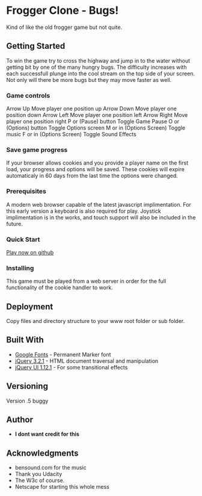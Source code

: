# Frogger Clone - Bugs!

Kind of like the old frogger game but not quite.

## Getting Started

To win the game try to cross the highway and jump in to the water without getting bit by one of the many hungry bugs.  The difficulty increases with each successfull plunge into the cool stream on the top side of your screen.  Not only will there be more bugs but they may move faster as well.

### Game controls

Arrow Up			Move player one position up
Arrow Down			Move player one position down
Arrow Left			Move player one position left
Arrow Right 			Move player one position right
P or (Pause) button		Toggle Game Pause
O or (Options) button		Toggle Options screen
M or in (Options Screen)	Toggle music
F or in (Options Screen)	Toggle Sound Effects

### Save game progress

If your browser allows cookies and you provide a player name on the first load, your progress and options will be saved.  These cookies will expire automaticaly in 60 days from the last time the options were changed.

### Prerequisites

A modern web browser capable of the latest javascript implimentation. For this early version a keyboard is also required for play.  Joystick implimentation is in the works, and touch support will also be included in the future.

### Quick Start

[Play now on github](http://jarvis97415.github.io/arcade-game/)


### Installing

This game must be played from a web server in order for the full functionality of the cookie handler to work.

## Deployment

Copy files and directory structure to your www root folder or sub folder.

## Built With

* [Google Fonts](https://fonts.google.com/) - Permanent Marker font
* [jQuery 3.2.1](http://jquery.com/) - HTML document traversal and manipulation
* [jQuery UI 1.12.1](http://jquery.com/) - For some transitional effects

## Versioning

Version .5 buggy

## Author

* **I dont want credit for this**

## Acknowledgments

* bensound.com for the music
* Thank you Udacity
* The W3c of course.
* Netscape for starting this whole mess


